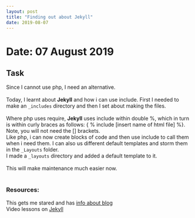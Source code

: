 ```yaml
---
layout: post
title: "Finding out about Jekyll"
date: 2019-08-07
---
```


# Date: 07 August 2019

## Task
Since I cannot use php, I need an alternative. <br><br>
Today, I learnt about **Jekyll** and how i can use include.  First I needed to make an `_includes` directory and then I set about making the files.
<br>
<br>
Where php uses require, **Jekyll** uses include within double %, which in turn is within curly braces as follows: 
\{ % include \[insert name of html file] %\}.  Note, you will not need the \[] brackets. 
<br>
Like php, i can now create blocks of code and then use include to call them when i need them.  I can also us different default templates and storm them in the `_Layouts` folder. <br>
I made a `_layouts` directory and added a default template to it. <br><br>
This will make maintenance much easier now. 
<br>
<br>
### Resources:<br>
This gets me stared and has [info about blog](http://jmcglone.com/guides/github-pages/)
<br>
Video lessons on [Jekyll](https://youtu.be/HfcJeRby2a8)
